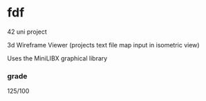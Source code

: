 # fdf

42 uni project

3d Wireframe Viewer (projects text file map input in isometric view)

Uses the MiniLIBX graphical library

### grade

125/100
